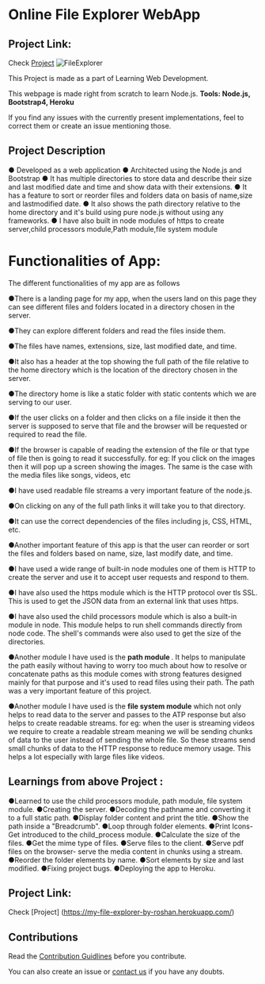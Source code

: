 # Online File Explorer WebApp
## Project Link: 

Check [Project](https://my-file-explorer-by-roshan.herokuapp.com/)
![FileExplorer](https://user-images.githubusercontent.com/55108788/97798790-63f61d80-1c4f-11eb-9a6c-cd7a7f3b56a2.png)


This Project is made as a part of Learning  Web Development. 

This webpage is made right from scratch to learn Node.js.
<b>Tools: Node.js, Bootstrap4, Heroku</b>

If you find any issues with the currently present implementations, feel to correct them or create an issue mentioning those.

## Project Description

● Developed as a web application
● Architected using the Node.js and Bootstrap
● It has multiple directories to store data and describe their size and last modified date and time and show data with their extensions.
● It has a feature to sort or reorder files and folders data on basis of name,size and lastmodified date.
● It also shows the path directory relative to the home directory and it's build using pure node.js without using any frameworks.
● I have also built in node modules of https to create server,child processors module,Path module,file system module

# Functionalities of App:

The different functionalities of my app are as follows

●There is a landing page for my app, when the users land on this page they can see different files and folders located in a directory chosen in the server.

●They can explore different folders and read the files inside them.

●The files have names, extensions, size, last modified date, and time.

●It also has a header at the top showing the full path of the file relative to the home directory which is the location of the directory chosen in the server.

●The directory home is like a static folder with static contents which we are serving to our user.

●If the user clicks on a folder and then clicks on a file inside it then the server is supposed to serve that file and the browser will be requested or required to read the file.

●If the browser is capable of reading the extension of the file or that type of file then is going to read it successfully.
for eg: If you click on the images then it will pop up a screen showing the images.
The same is the case with the media files like songs, videos, etc

●I have used readable file streams a very important feature of the node.js.

●On clicking on any of the full path links it will take you to that directory.

●It can use the correct dependencies of the files including js, CSS, HTML, etc.

●Another important feature of this app is that the user can reorder or sort the files and folders based on name, size, last modify date, and time.

●I have used a wide range of built-in node modules one of them is 
HTTP to create the server and use it to accept user requests and respond to them.

●I have also used the https module which is the HTTP protocol over tls SSL. This is used to get the JSON data from an external link that uses https.

●I have also used the child processors module which is also a built-in module in node. This module helps to run shell commands directly from node code. The shell's commands were also used to get the size of the directories.

●Another module I have used is the <b>path module </b>. It helps to manipulate the path easily without having to worry too much about how to resolve or concatenate paths as this module comes with strong features designed mainly for that purpose and it's used to read files using their path.
The path was a very important feature of this project.

●Another module I have used is the <b>file system module</b> which not only helps to read data to the server and passes to the ATP response but also helps to create readable streams.
for eg: when the user is streaming videos we require to create a readable stream meaning we will be sending chunks of data to the user instead of sending the whole file. So these streams send small chunks of data to the HTTP response to reduce memory usage.
This helps a lot especially with large files like videos.

## Learnings from above Project :


●Learned to use the child processors module, path module, file system module.
●Creating the server.
●Decoding the pathname and converting it to a full static path.
●Display folder content and print the title.
●Show the path inside a "Breadcrumb".
●Loop through folder elements.
●Print Icons- Get introduced to the child_process module.
●Calculate the size of the files.
●Get the mime type of files.
●Serve files to the client.
●Serve pdf files on the browser- serve the media content in chunks using a stream.
●Reorder the folder elements by name.
●Sort elements by size and last modified.
●Fixing project bugs.
●Deploying the app to Heroku. 



## Project Link: 

Check [Project] (https://my-file-explorer-by-roshan.herokuapp.com/)


## Contributions

Read the [Contribution Guidlines](https://github.com/Roshan13046/Online-File-Explorer-WebApp/blob/master/CONTRIBUTING.md) before you contribute.

You can also create an issue or [contact us](https://github.com/Roshan13046) if you have any doubts.


